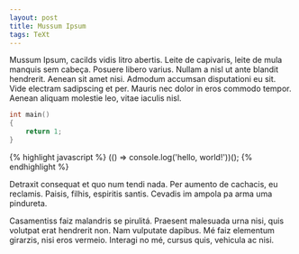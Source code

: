 ```yaml
---
layout: post
title: Mussum Ipsum
tags: TeXt
---
```


Mussum Ipsum, cacilds vidis litro abertis. Leite de capivaris, leite de mula manquis sem cabeça. Posuere libero varius. Nullam a nisl ut ante blandit hendrerit. Aenean sit amet nisi. Admodum accumsan disputationi eu sit. Vide electram sadipscing et per. Mauris nec dolor in eros commodo tempor. Aenean aliquam molestie leo, vitae iaculis nisl.

<!--more-->

```cpp
int main()
{
    return 1;
}
```

{% highlight javascript %}
(() => console.log('hello, world!'))();
{% endhighlight %}

Detraxit consequat et quo num tendi nada. Per aumento de cachacis, eu reclamis. Paisis, filhis, espiritis santis. Cevadis im ampola pa arma uma pindureta.

Casamentiss faiz malandris se pirulitá. Praesent malesuada urna nisi, quis volutpat erat hendrerit non. Nam vulputate dapibus. Mé faiz elementum girarzis, nisi eros vermeio. Interagi no mé, cursus quis, vehicula ac nisi.
